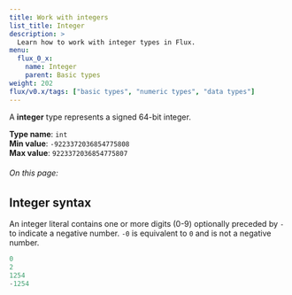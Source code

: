 ```yaml
---
title: Work with integers
list_title: Integer
description: >
  Learn how to work with integer types in Flux.
menu:
  flux_0_x:
    name: Integer
    parent: Basic types
weight: 202
flux/v0.x/tags: ["basic types", "numeric types", "data types"]
---
```


A **integer** type represents a signed 64-bit integer.

**Type name**: `int`  
**Min value**: `-9223372036854775808`  
**Max value**: `9223372036854775807`

###### On this page:

## Integer syntax
An integer literal contains one or more digits (0-9) optionally preceded by
`-` to indicate a negative number.
`-0` is equivalent to `0` and is not a negative number.

```js
0
2
1254
-1254
```

